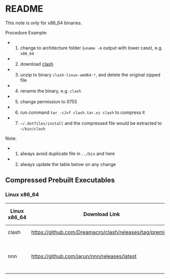 # README

This note is only for x86_64 binaries.

Procedure Example:

- 1. change to architecture folder (`uname -m` output with lower case), e.g. `x86_64`
- 2. download [clash](https://github.com/Dreamacro/clash/releases/download/premium/clash-linux-amd64-v3-2023.08.17.gz)
- 3. unzip to binary `clash-linux-amd64-*`, and delete the original zipped file
- 4. rename the binary, e.g. `clash`
- 5. change permission to 0755
- 6. run command `tar -cJvf clash.tar.xz clash` to compress it
- 7. `~/.dotfiles/install` and the compressed file would be extracted to `~/bin/clash`

Note:

- 1. always avoid duplicate file in `../bin` and here
- 2. always update the table below on any change

## Compressed Prebuilt Executables

### Linux x86_64

| Linux x86_64 | Download Link                                           | Prebuilt Version / Tag | Reason to prebuild the executable                                              |
| ------------ | ------------------------------------------------------- | ---------------------- | ------------------------------------------------------------------------------ |
| clash        | https://github.com/Dreamacro/clash/releases/tag/premium | Premium 2023.08.17     | Needless to say                                                                |
| nnn          | https://github.com/jarun/nnn/releases/latest            | nnn v4.9 Elixir        | build with 'export LDFLAGS="-static"; make O_RESTOREPREVIEW=1' on Ubuntu 22.04 |
